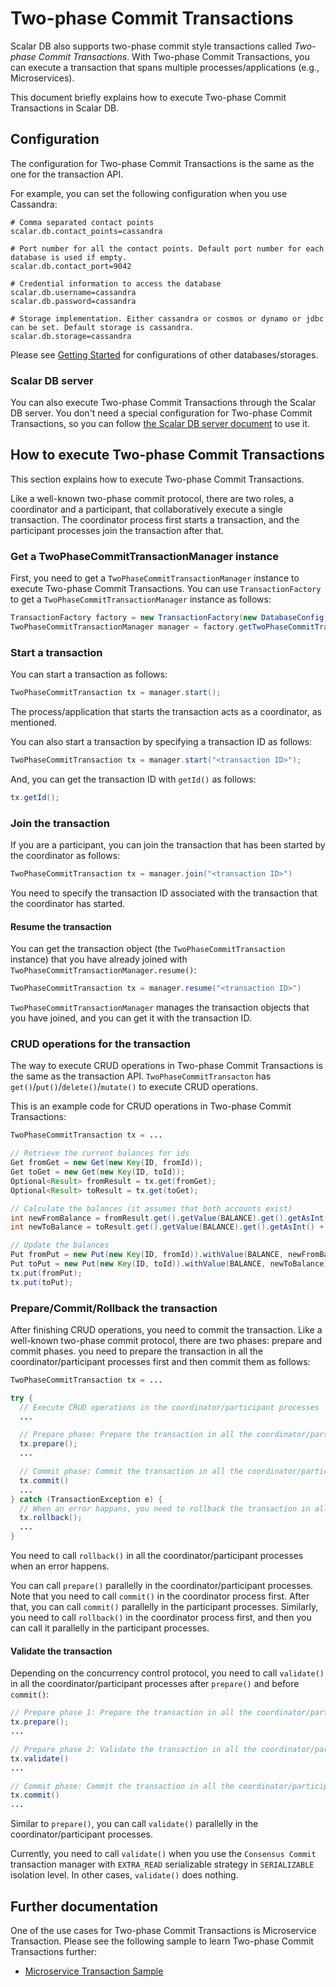 # Two-phase Commit Transactions

Scalar DB also supports two-phase commit style transactions called *Two-phase Commit Transactions*.
With Two-phase Commit Transactions, you can execute a transaction that spans multiple processes/applications (e.g., Microservices).

This document briefly explains how to execute Two-phase Commit Transactions in Scalar DB.

## Configuration

The configuration for Two-phase Commit Transactions is the same as the one for the transaction API.

For example, you can set the following configuration when you use Cassandra:
```
# Comma separated contact points
scalar.db.contact_points=cassandra

# Port number for all the contact points. Default port number for each database is used if empty.
scalar.db.contact_port=9042

# Credential information to access the database
scalar.db.username=cassandra
scalar.db.password=cassandra

# Storage implementation. Either cassandra or cosmos or dynamo or jdbc can be set. Default storage is cassandra.
scalar.db.storage=cassandra
```

Please see [Getting Started](getting-started.md) for configurations of other databases/storages.

### Scalar DB server

You can also execute Two-phase Commit Transactions through the Scalar DB server.
You don't need a special configuration for Two-phase Commit Transactions, so you can follow [the Scalar DB server document](scalardb-server.md) to use it.

## How to execute Two-phase Commit Transactions

This section explains how to execute Two-phase Commit Transactions.

Like a well-known two-phase commit protocol, there are two roles, a coordinator and a participant, that collaboratively execute a single transaction.
The coordinator process first starts a transaction, and the participant processes join the transaction after that.

### Get a TwoPhaseCommitTransactionManager instance

First, you need to get a `TwoPhaseCommitTransactionManager` instance to execute Two-phase Commit Transactions.
You can use `TransactionFactory` to get a `TwoPhaseCommitTransactionManager` instance as follows:
```Java
TransactionFactory factory = new TransactionFactory(new DatabaseConfig(new File("<configuration file path>")));
TwoPhaseCommitTransactionManager manager = factory.getTwoPhaseCommitTransactionManager();
```

### Start a transaction

You can start a transaction as follows:
```Java
TwoPhaseCommitTransaction tx = manager.start();
```

The process/application that starts the transaction acts as a coordinator, as mentioned.

You can also start a transaction by specifying a transaction ID as follows:
```Java
TwoPhaseCommitTransaction tx = manager.start("<transaction ID>");
```

And, you can get the transaction ID with `getId()` as follows:
```Java
tx.getId();
```

### Join the transaction

If you are a participant, you can join the transaction that has been started by the coordinator as follows:
```Java
TwoPhaseCommitTransaction tx = manager.join("<transaction ID>")
```

You need to specify the transaction ID associated with the transaction that the coordinator has started.


#### Resume the transaction

You can get the transaction object (the `TwoPhaseCommitTransaction` instance) that you have already joined with `TwoPhaseCommitTransactionManager.resume()`:
```Java
TwoPhaseCommitTransaction tx = manager.resume("<transaction ID>")
```

`TwoPhaseCommitTransactionManager` manages the transaction objects that you have joined, and you can get it with the transaction ID.

### CRUD operations for the transaction

The way to execute CRUD operations in Two-phase Commit Transactions is the same as the transaction API.
`TwoPhaseCommitTransacton` has `get()`/`put()`/`delete()`/`mutate()` to execute CRUD operations.

This is an example code for CRUD operations in Two-phase Commit Transactions:
```java
TwoPhaseCommitTransaction tx = ...

// Retrieve the current balances for ids
Get fromGet = new Get(new Key(ID, fromId));
Get toGet = new Get(new Key(ID, toId));
Optional<Result> fromResult = tx.get(fromGet);
Optional<Result> toResult = tx.get(toGet);

// Calculate the balances (it assumes that both accounts exist)
int newFromBalance = fromResult.get().getValue(BALANCE).get().getAsInt() - amount;
int newToBalance = toResult.get().getValue(BALANCE).get().getAsInt() + amount;

// Update the balances
Put fromPut = new Put(new Key(ID, fromId)).withValue(BALANCE, newFromBalance);
Put toPut = new Put(new Key(ID, toId)).withValue(BALANCE, newToBalance);
tx.put(fromPut);
tx.put(toPut);
```

### Prepare/Commit/Rollback the transaction

After finishing CRUD operations, you need to commit the transaction.
Like a well-known two-phase commit protocol, there are two phases: prepare and commit phases.
you need to prepare the transaction in all the coordinator/participant processes first and then commit them as follows:
```Java
TwoPhaseCommitTransaction tx = ...

try {
  // Execute CRUD operations in the coordinator/participant processes
  ...

  // Prepare phase: Prepare the transaction in all the coordinator/participant processes
  tx.prepare();
  ...

  // Commit phase: Commit the transaction in all the coordinator/participant processes
  tx.commit()
  ...
} catch (TransactionException e) {
  // When an error happans, you need to rollback the transaction in all the coordinator/participant processes
  tx.rollback();
  ...
}
```

You need to call `rollback()` in all the coordinator/participant processes when an error happens.

You can call `prepare()` parallelly in the coordinator/participant processes.
Note that you need to call `commit()` in the coordinator process first.
After that, you can call `commit()` parallelly in the participant processes.
Similarly, you need to call `rollback()` in the coordinator process first, and then you can call it parallelly in the participant processes.

#### Validate the transaction

Depending on the concurrency control protocol, you need to call `validate()` in all the coordinator/participant processes after `prepare()` and before `commit()`:
```java
// Prepare phase 1: Prepare the transaction in all the coordinator/participant processes
tx.prepare();
...

// Prepare phase 2: Validate the transaction in all the coordinator/participant processes
tx.validate()
...

// Commit phase: Commit the transaction in all the coordinator/participant processes
tx.commit()
...
```

Similar to `prepare()`, you can call `validate()` parallelly in the coordinator/participant processes.

Currently, you need to call `validate()` when you use the `Consensus Commit` transaction manager with `EXTRA_READ` serializable strategy in `SERIALIZABLE` isolation level.
In other cases, `validate()` does nothing.

## Further documentation

One of the use cases for Two-phase Commit Transactions is Microservice Transaction.
Please see the following sample to learn Two-phase Commit Transactions further:
- [Microservice Transaction Sample](https://github.com/scalar-labs/scalardb-samples/microservice-transaction-sample/)
